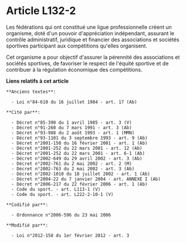 # Article L132-2

Les fédérations qui ont constitué une ligue professionnelle créent un organisme, doté d'un pouvoir d'appréciation
indépendant, assurant le contrôle administratif, juridique et financier des associations et sociétés sportives participant
aux compétitions qu'elles organisent. 

Cet organisme a pour objectif d'assurer la pérennité des associations et sociétés sportives, de favoriser le respect de
l'équité sportive et de contribuer à la régulation économique des compétitions.

**Liens relatifs à cet article**

	**Anciens textes**:

	  - Loi n°84-610 du 16 juillet 1984 - art. 17 (Ab)

	**Cité par**:

	  - Décret n°85-390 du 1 avril 1985 - art. 3 (V)
	  - Décret n°91-260 du 7 mars 1991 - art. 3 (Ab)
	  - Décret n°93-988 du 2 août 1993 - art. 1 (MMN)
	  - Décret n°93-1101 du 3 septembre 1993 - art. 9 (Ab)
	  - Décret n°2001-150 du 16 février 2001 - art. 1 (Ab)
	  - Décret n°2001-252 du 22 mars 2001 - art. 12 (Ab)
	  - Décret n°2001-252 du 22 mars 2001 - art. 6-1 (Ab)
	  - Décret n°2002-649 du 29 avril 2002 - art. 3 (Ab)
	  - Décret n°2002-761 du 2 mai 2002 - art. 2 (M)
	  - Décret n°2002-763 du 2 mai 2002 - art. 3 (Ab)
	  - Décret n°2002-1010 du 18 juillet 2002 - art. 1 (Ab)
	  - Décret n°2004-22 du 7 janvier 2004 - art. ANNEXE I (Ab)
	  - Décret n°2006-217 du 22 février 2006 - art. 1 (Ab)
	  - Code du sport. - art. L113-1 (V)
	  - Code du sport. - art. L222-2-10-1 (V)

	**Codifié par**:

	  - Ordonnance n°2006-596 du 23 mai 2006

	**Modifié par**:

	  - Loi n°2012-158 du 1er février 2012 - art. 3
